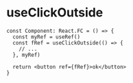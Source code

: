 # useClickOutside

```tsx
const Component: React.FC = () => {
  const myRef = useRef()
  const fRef = useClickOutside(() => {
    // ...
  }, myRef)

  return <button ref={fRef}>ok</button>
}
```
